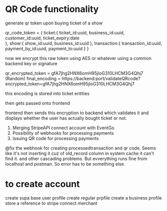 
# QR Code functionality



generate qr token upon buying ticket of a show

qr_code_token = {
    ticket:{
        ticket_id:uuid,
        business_id:uuid,
        customer_id:uuid,
        ticket_expiry:date        
    },
    show:{
        show_id:uuid,
        business_id:uuid
    },
    transaction:{
        transaction_id:uuid,
        payment_by_id:uuid,
        payment_to:uuid
    }
}

now we encrypt this raw token using AES or whatever using a common backend key or signature

qr_encrypted_token = gfA7jhg2HNX6omH95jloG310LHCM3G4Qhj7             (Random)
final_encoding = https://backend:port/validateQRcode?encrypted_token=gfA7jhg2HNX6omH95jloG310LHCM3G4Qhj7

this encoding is stored into ticket entities

then gets passed onto frontend

frontend then sends this encryption to backend which validates it and displays whether the user has actually bought ticket or not.


1) Merging StripeAPI connect account with EventGo
2) Possibility of webhooks for processing payments
3) Issuing QR code for processing payments



@fix the webhook for creating processedtransaction and qr code. Seems like it's not inserting it cuz of old_record column in system cache it can't find it. and other cascading problems. But evverything runs fine from localhost and postman. So error has to be something else. 



# to create account 

create supa base user profile
create regular prpfile
create a business profile
store a reference to stripe connect merchant
